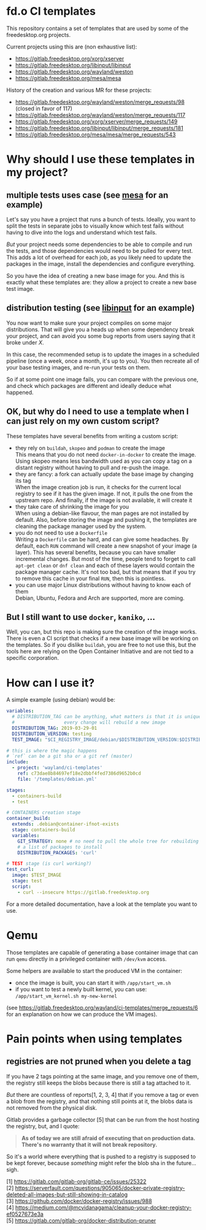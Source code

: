 # fd.o CI templates

This repository contains a set of templates that are used by some of the
freedesktop.org projects.

Current projects using this are (non exhaustive list):
- https://gitlab.freedesktop.org/xorg/xserver
- https://gitlab.freedesktop.org/libinput/libinput
- https://gitlab.freedesktop.org/wayland/weston
- https://gitlab.freedesktop.org/mesa/mesa

History of the creation and various MR for these projects:
- https://gitlab.freedesktop.org/wayland/weston/merge_requests/98 (closed in favor of 117)
- https://gitlab.freedesktop.org/wayland/weston/merge_requests/117
- https://gitlab.freedesktop.org/xorg/xserver/merge_requests/149
- https://gitlab.freedesktop.org/libinput/libinput/merge_requests/181
- https://gitlab.freedesktop.org/mesa/mesa/merge_requests/543

# Why should I use these templates in my project?

## multiple tests uses case (see [mesa](https://gitlab.freedesktop.org/mesa/mesa/blob/master/.gitlab-ci.yml) for an example)
Let's say you have a project that runs a bunch of tests.
Ideally, you want to split the tests in separate jobs to visually know which
test fails without having to dive into the logs and understand which test fails.

*But* your project needs some dependencies to be able to compile and run the
tests, and those dependencies would need to be pulled for every test.
This adds a lot of overhead for each job, as you likely need to update the
packages in the image, install the dependencies and configure everything.

So you have the idea of creating a new base image for you. And this is exactly
what these templates are: they allow a project to create a new base test image.

## distribution testing (see [libinput](https://gitlab.freedesktop.org/libinput/libinput/blob/master/.gitlab-ci.yml) for an example)

You now want to make sure your project compiles on some major distributions.
That will give you a heads up when some dependency break your project, and can
avoid you some bug reports from users saying that it broke under *X*.

In this case, the recommended setup is to update the images in a scheduled
pipeline (once a week, once a month, it's up to you). You then recreate all of
your base testing images, and re-run your tests on them.

So if at some point one image fails, you can compare with the previous one, and
check which packages are different and ideally deduce what happened.

## OK, but why do I need to use a template when I can just rely on my own custom script?

These templates have several benefits from writing a custom script:
- they rely on `buildah`, `skopeo` and `podman` to create the image\
  This means that you do not need `docker-in-docker` to create the image.
  Using skopeo means less bandwidth used as you can copy a tag on a distant
  registry without having to pull and re-push the image.
- they are fancy: a fork can actually update the base image by changing its tag\
  When the image creation job is run, it checks for the current local registry
  to see if it has the given image. If not, it pulls the one from the upstream
  repo. And finally, if the image is not available, it will create it
- they take care of shrinking the image for you\
  When using a debian-like flavour, the man pages are not installed by default.
  Also, before storing the image and pushing it, the templates are cleaning
  the package manager used by the system.
- you do not need to use a `Dockerfile`\
  Writing a `Dockerfile` can be hard, and can give some headaches. By default,
  each `RUN` command will create a new snapshot of your image (a layer).
  This has several benefits, because you can have smaller incremental changes.
  But most of the time, people tend to forget to call `apt-get clean` or
  `dnf clean` and each of these layers would contain the package manager cache.
  It's not too bad, but that means that if you try to remove this cache in your
  final `RUN`, then this is pointless.
- you can use major Linux distributions without having to know each of them\
  Debian, Ubuntu, Fedora and Arch are supported, more are coming.

## But I still want to use `docker`, `kaniko`, ...

Well, you can, but this repo is making sure the creation of the image works.
There is even a CI script that checks if a new base image will be working on the
templates. So if you dislike `buildah`, you are free to not use this, but the
tools here are relying on the Open Container Initiative and are not tied to
a specific corporation.

# How can I use it?

A simple example (using debian) would be:

```yaml
variables:
  # DISTRIBUTION_TAG can be anything, what matters is that it is unique enough and
  #                  every change will rebuild a new image
  DISTRIBUTION_TAG: 2019-03-29-01
  DISTRIBUTION_VERSION: testing
  TEST_IMAGE: "$CI_REGISTRY_IMAGE/debian/$DISTRIBUTION_VERSION:$DISTRIBUTION_TAG"

# this is where the magic happens
# `ref` can be a git sha or a git ref (master)
include:
  - project: 'wayland/ci-templates'
    ref: c73dae8b84697ef18e2dbbf4fed7386d9652b0cd
    file: '/templates/debian.yml'

stages:
  - containers-build
  - test

# CONTAINERS creation stage
container_build:
  extends: .debian@container-ifnot-exists
  stage: containers-build
  variables:
    GIT_STRATEGY: none # no need to pull the whole tree for rebuilding the image
    # a list of packages to install
    DISTRIBUTION_PACKAGES: 'curl'

# TEST stage (is curl working?)
test_curl:
  image: $TEST_IMAGE
  stage: test
  script:
    - curl --insecure https://gitlab.freedesktop.org
```

For a more detailed documentation, have a look at the template you want to use.

# Qemu

Those templates are capable of generating a base container image that can run
`qemu` directly in a privileged container with `/dev/kvm` access.

Some helpers are available to start the produced VM in the container:
- once the image is built, you can start it with `/app/start_vm.sh`
- if you want to test a newly built kernel, you can use:
  `/app/start_vm_kernel.sh my-new-kernel`

(see https://gitlab.freedesktop.org/wayland/ci-templates/merge_requests/6 for an
explanation on how we can produce the VM images).

# Pain points when using templates

## registries are not pruned when you delete a tag

If you have 2 tags pointing at the same image, and you remove one of them, the
registry still keeps the blobs because there is still a tag attached to it.

*But* there are countless of reports[1, 2, 3, 4] that if you remove a tag or
even a blob from the registry, and that nothing still points at it, the blobs
data is not removed from the physical disk.

Gitlab provides a garbage collector [5] that can be run from the host hosting
the registry, but, and I quote:
> **As of today we are still afraid of executing that on production data.
> There's no warranty that it will not break repository.**

So it's a world where everything that is pushed to a registry is supposed to be
kept forever, because *something* might refer the blob sha in the future...
sigh.

[1] https://gitlab.com/gitlab-org/gitlab-ce/issues/25322 \
[2] https://serverfault.com/questions/905065/docker-private-registry-deleted-all-images-but-still-showing-in-catalog \
[3] https://github.com/docker/docker-registry/issues/988 \
[4] https://medium.com/@mcvidanagama/cleanup-your-docker-registry-ef0527673e3a \
[5] https://gitlab.com/gitlab-org/docker-distribution-pruner

